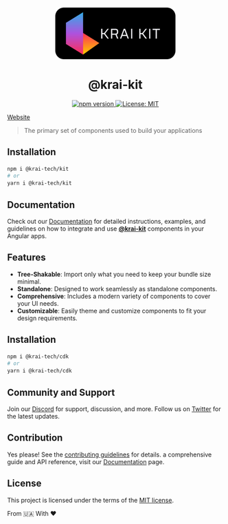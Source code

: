 <p align="center">
  <a href="https://krai-kit.dev">
      <img alt="KRAI KIT Logo" src="../../assets/krai-kit.svg" width="280" style="max-width:100%;">
  </a>
</p>

<h1 align="center">@krai-kit</h1>

<div align="center">
  <a href="https://npmjs.com/package/@krai-tech/kit">
    <img src="https://img.shields.io/npm/v/@krai-tech/kit.svg" alt="npm version">
  </a>
  <a href="https://opensource.org/licenses/MIT">
    <img src="https://img.shields.io/badge/License-MIT-yellow.svg" alt="License: MIT">
  </a>
</div>

[Website](https://krai-kit.dev)

> The primary set of components used to build your applications

## Installation

```bash
npm i @krai-tech/kit
# or
yarn i @krai-tech/kit
```

## Documentation

Check out our [Documentation](https://krai-kit.dev/docs/getting-started) for detailed instructions, examples, and guidelines on how to integrate and use [**@krai-kit**](https://github.com/krai-tech/krai-kit) components in your Angular apps.

## Features

* **Tree-Shakable**: Import only what you need to keep your bundle size minimal.
* **Standalone**: Designed to work seamlessly as standalone components.
* **Comprehensive**: Includes a modern variety of components to cover your UI needs.
* **Customizable**: Easily theme and customize components to fit your design requirements.
>
## Installation

```bash
npm i @krai-tech/cdk
# or
yarn i @krai-tech/cdk
```

## Community and Support

Join our [Discord](https://discord.com) for support, discussion, and more. Follow us on [Twitter](https://twitter.com) for the latest updates.

## Contribution

Yes please! See the
[contributing guidelines](https://krai-kit.dev/en/docs/contribution)
for details. a comprehensive guide and API reference, visit our [Documentation](https://krai-kit.dev/docs/getting-started) page.

## License

This project is licensed under the terms of the
[MIT license](https://github.com/krai-tech/krai-kit/blob/master/LICENSE).


From 🇺🇦 With ❤️

